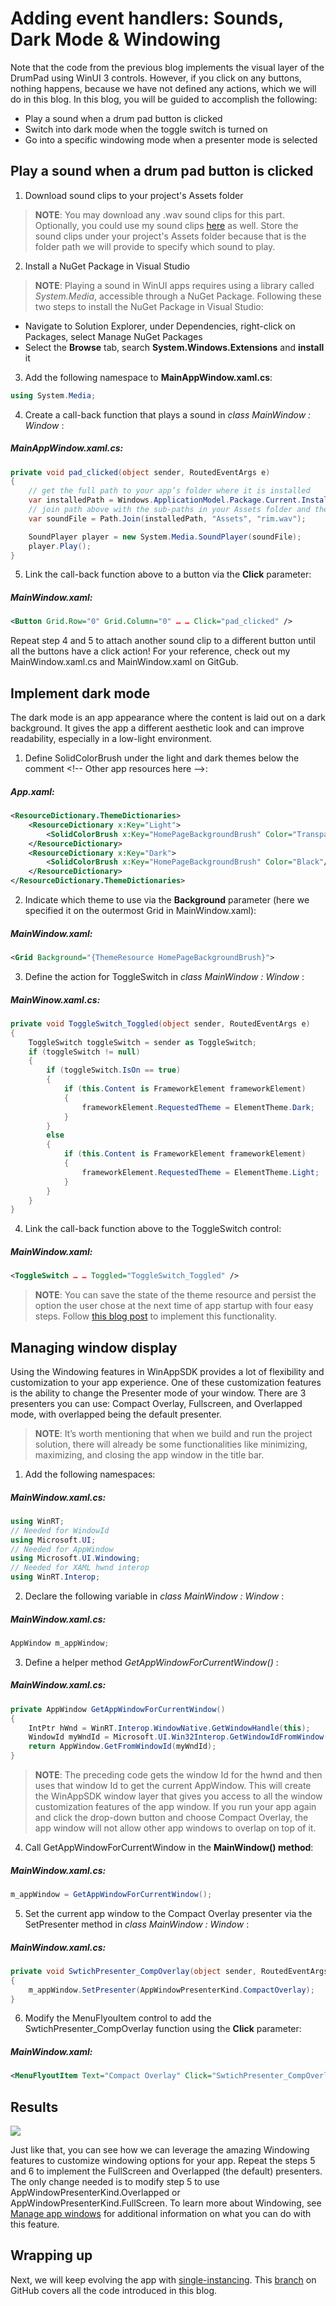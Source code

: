 # Adding event handlers: Sounds, Dark Mode & Windowing
Note that the code from the previous blog implements the visual layer of the DrumPad using WinUI 3 controls. However, if you click on any buttons, nothing happens, because we have not defined any actions, which we will do in this blog. In this blog, you will be guided to accomplish the following: 
* Play a sound when a drum pad button is clicked
* Switch into dark mode when the toggle switch is turned on
* Go into a specific windowing mode when a presenter mode is selected



## Play a sound when a drum pad button is clicked

1. Download sound clips to your project's Assets folder

> **NOTE**: You may download any .wav sound clips for this part. Optionally, you could use my sound clips [here](https://github.com/jingwei-a-zhang/WinAppSDK-DrumPad/tree/5c6e560edf74ceb0a40183e20b66741175a046d7/DrumPad/DrumPad/Assets) as well. Store the sound clips under your project's Assets folder because that is the folder path we will provide to specify which sound to play. 

2. Install a NuGet Package in Visual Studio

> **NOTE**: Playing a sound in WinUI apps requires using a library called *System.Media*, accessible through a NuGet Package. Following these two steps to install the NuGet Package in Visual Studio:

* Navigate to Solution Explorer, under Dependencies, right-click on Packages, select Manage NuGet Packages
* Select the **Browse** tab, search **System.Windows.Extensions** and **install** it


3.	Add the following namespace to **MainAppWindow.xaml.cs**:
```csharp
using System.Media;
```

4.	Create a call-back function that plays a sound in *class MainWindow : Window* :

##### MainAppWindow.xaml.cs:
```csharp
private void pad_clicked(object sender, RoutedEventArgs e)
{
    // get the full path to your app’s folder where it is installed
    var installedPath = Windows.ApplicationModel.Package.Current.InstalledLocation.Path;
    // join path above with the sub-paths in your Assets folder and the specific sound file
    var soundFile = Path.Join(installedPath, "Assets", "rim.wav");

    SoundPlayer player = new System.Media.SoundPlayer(soundFile);
    player.Play();
}
```


5.	Link the call-back function above to a button via the **Click** parameter:

##### MainWindow.xaml:
```xml
<Button Grid.Row="0" Grid.Column="0" … … Click="pad_clicked" />
```



Repeat step 4 and 5 to attach another sound clip to a different button until all the buttons have a click action! For your reference, check out my MainWindow.xaml.cs and MainWindow.xaml on GitGub.

## Implement dark mode
The dark mode is an app appearance where the content is laid out on a dark background. It gives the app a different aesthetic look and can improve readability, especially in a low-light environment.

1.	Define SolidColorBrush under the light and dark themes below the comment \<!-- Other app resources here -->: 

##### App.xaml:
```xml
<ResourceDictionary.ThemeDictionaries>
    <ResourceDictionary x:Key="Light">
        <SolidColorBrush x:Key="HomePageBackgroundBrush" Color="Transparent"/>
    </ResourceDictionary>
    <ResourceDictionary x:Key="Dark">
        <SolidColorBrush x:Key="HomePageBackgroundBrush" Color="Black"/>
    </ResourceDictionary>
</ResourceDictionary.ThemeDictionaries>
```


2.	Indicate which theme to use via the **Background** parameter (here we specified it on the outermost Grid in MainWindow.xaml): 

##### MainWindow.xaml:
```xml
<Grid Background="{ThemeResource HomePageBackgroundBrush}">
```

3.	Define the action for ToggleSwitch in *class MainWindow : Window* :

##### MainWinow.xaml.cs:
```csharp
private void ToggleSwitch_Toggled(object sender, RoutedEventArgs e)
{
    ToggleSwitch toggleSwitch = sender as ToggleSwitch;
    if (toggleSwitch != null)
    {
        if (toggleSwitch.IsOn == true)
        {
            if (this.Content is FrameworkElement frameworkElement)
            {
                frameworkElement.RequestedTheme = ElementTheme.Dark;
            }
        }
        else
        {
            if (this.Content is FrameworkElement frameworkElement)
            {
                frameworkElement.RequestedTheme = ElementTheme.Light;
            }
        }
    }
}
```

4.	Link the call-back function above to the ToggleSwitch control:

##### MainWindow.xaml:
```xml
<ToggleSwitch … … Toggled="ToggleSwitch_Toggled" />
```

> **NOTE**: You can save the state of the theme resource and persist the option the user chose at the next time of app startup with four easy steps. Follow [this blog post](https://github.com/jingwei-a-zhang/test-MDfiles/blob/main/DarkModeExtra.md) to implement this functionality. 

## Managing window display
Using the Windowing features in WinAppSDK provides a lot of flexibility and customization to your app experience. One of these customization features is the ability to change the Presenter mode of your window. There are 3 presenters you can use: Compact  Overlay, Fullscreen, and Overlapped mode, with overlapped being the default presenter.   

> **NOTE**: It’s worth mentioning that when we build and run the project solution, there will already be some functionalities like minimizing, maximizing, and closing the app window in the title bar.

1.	Add the following namespaces:

##### MainWindow.xaml.cs:
```csharp
using WinRT;
// Needed for WindowId
using Microsoft.UI;
// Needed for AppWindow
using Microsoft.UI.Windowing;
// Needed for XAML hwnd interop
using WinRT.Interop;
```

2.	Declare the following variable in *class MainWindow : Window* :

##### MainWindow.xaml.cs:
```csharp
AppWindow m_appWindow;
```

3.	Define a helper method *GetAppWindowForCurrentWindow()* :

##### MainWindow.xaml.cs:
```csharp
private AppWindow GetAppWindowForCurrentWindow()
{
    IntPtr hWnd = WinRT.Interop.WindowNative.GetWindowHandle(this);
    WindowId myWndId = Microsoft.UI.Win32Interop.GetWindowIdFromWindow(hWnd);
    return AppWindow.GetFromWindowId(myWndId);
}
```

> **NOTE**: The preceding code gets the window Id for the hwnd and then uses that window Id to get the current AppWindow. This will create the WinAppSDK window layer that gives you access to all the window customization features of the app window. If you run your app again and click the drop-down button and choose Compact Overlay, the app window will not allow other app windows to overlap on top of it.

4.	Call GetAppWindowForCurrentWindow in the **MainWindow() method**:

##### MainWindow.xaml.cs:
```csharp
m_appWindow = GetAppWindowForCurrentWindow();
```

5.	Set the current app window to the Compact Overlay presenter via the SetPresenter method in *class MainWindow : Window* : 

##### MainWindow.xaml.cs:
```csharp
private void SwtichPresenter_CompOverlay(object sender, RoutedEventArgs e)
{
    m_appWindow.SetPresenter(AppWindowPresenterKind.CompactOverlay);
}
```

6.	Modify the MenuFlyouItem control to add the SwtichPresenter_CompOverlay function using the **Click** parameter:

##### MainWindow.xaml:
```xml
<MenuFlyoutItem Text="Compact Overlay" Click="SwtichPresenter_CompOverlay"/>
```

## Results
<p align="center">

![](Media1%20(1).gif)

</p>

Just like that, you can see how we can leverage the amazing Windowing features to customize windowing options for your app. Repeat the steps 5 and 6 to implement the FullScreen and Overlapped (the default) presenters. The only change needed is to modify step 5 to use AppWindowPresenterKind.Overlapped or AppWindowPresenterKind.FullScreen. To learn more about Windowing, see [Manage app windows](https://docs.microsoft.com/en-us/windows/apps/windows-app-sdk/windowing/windowing-overview) for additional information on what you can do with this feature. 

## Wrapping up
Next, we will keep evolving the app with [single-instancing](https://github.com/jingwei-a-zhang/test-MDfiles/blob/main/SingleInstancing.md). This [branch](https://github.com/jingwei-a-zhang/WinAppSDK-DrumPad/tree/App_Logic) on GitHub covers all the code introduced in this blog.
